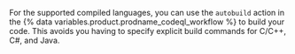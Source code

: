 For the supported compiled languages, you can use the `autobuild` action in the {% data variables.product.prodname_codeql_workflow %} to build your code. This avoids you having to specify explicit build commands for C/C++, C#, and Java.
